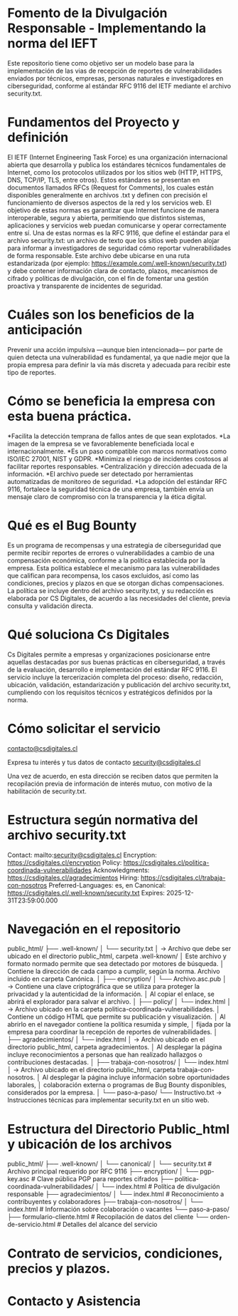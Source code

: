# Fomento de la Divulgación Responsable - Implementando la norma del IEFT
Este repositorio tiene como objetivo ser un modelo base para la implementación de las vias de recepción de reportes de vulnerabilidades enviados por técnicos,  empresas, personas naturales e investigadores en ciberseguridad,  conforme al estándar RFC 9116 del IETF mediante el archivo security.txt. 




# Fundamentos del Proyecto y definición
El IETF (Internet Engineering Task Force) es una organización internacional abierta que desarrolla y publica los estándares técnicos fundamentales de Internet, como los protocolos utilizados por los sitios web (HTTP, HTTPS, DNS, TCP/IP, TLS, entre otros).
Estos estándares se presentan en documentos llamados RFCs (Request for Comments), los cuales están disponibles generalmente en archivos .txt y definen con precisión el funcionamiento de diversos aspectos de la red y los servicios web.
El objetivo de estas normas es garantizar que Internet funcione de manera interoperable, segura y abierta, permitiendo que distintos sistemas, aplicaciones y servicios web puedan comunicarse y operar correctamente entre sí.
Una de estas normas es la RFC 9116, que define el estándar para el archivo security.txt: un archivo de texto que los sitios web pueden alojar para informar a investigadores de seguridad cómo reportar vulnerabilidades de forma responsable. Este archivo debe ubicarse en una ruta estandarizada (por ejemplo: https://example.com/.well-known/security.txt) y debe contener información clara de contacto, plazos, mecanismos de cifrado y políticas de divulgación, con el fin de fomentar una gestión proactiva y transparente de incidentes de seguridad.

# Cuáles son los beneficios de la anticipación
Prevenir una acción impulsiva —aunque bien intencionada— por parte de quien detecta una vulnerabilidad es fundamental, ya que nadie mejor que la propia empresa para definir la vía más discreta y adecuada para recibir este tipo de reportes.

# Cómo se beneficia la empresa con esta buena práctica.
*Facilita la detección temprana de fallos antes de que sean explotados.
*La imagen de la empresa se ve favorablemente beneficiada local e internacionalmente.
*Es un paso compatible con marcos normativos como ISO/IEC 27001, NIST y GDPR.
*Minimiza el riesgo de incidentes costosos al facilitar reportes responsables.
*Centralización y dirección adecuada de la información.
*El archivo puede ser detectado por herramientas automatizadas de monitoreo de seguridad.
*La adopción del estándar RFC 9116, fortalece la seguridad técnica de una empresa,  también envía un mensaje claro de compromiso con la transparencia y la ética digital.

# Qué es el Bug Bounty
Es un programa de recompensas y una estrategia de ciberseguridad que permite recibir reportes de errores o vulnerabilidades a cambio de una compensación económica, conforme a la política establecida por la empresa.
Esta política establece el mecanismo para las vulnerabilidades que califican para recompensa, los casos excluidos, así como las condiciones, precios y plazos en que se otorgan dichas compensaciones.
La política se incluye dentro del archivo security.txt, y su redacción es elaborada por CS Digitales, de acuerdo a las necesidades del cliente, previa consulta y validación directa.

# Qué soluciona Cs Digitales
Cs Digitales permite a empresas y organizaciones posicionarse entre aquellas destacadas por sus buenas prácticas en ciberseguridad, a través de la evaluación, desarrollo e implementación del estándar RFC 9116.
El servicio incluye la tercerización completa del proceso: diseño, redacción, ubicación, validación, estandarización y publicación del archivo security.txt, cumpliendo con los requisitos técnicos y estratégicos definidos por la norma.

# Cómo solicitar el servicio
contacto@csdigitales.cl 

Expresa tu interés y tus datos de contacto
security@csdigitales.cl

Una vez de acuerdo, en esta dirección se reciben datos que permiten la recopilación previa de información de interés mutuo, con motivo de la habilitación de security.txt.

# Estructura según normativa del archivo security.txt
Contact: mailto:security@csdigitales.cl
Encryption: https://csdigitales.cl/encryption
Policy: https://csdigitales.cl/politica-coordinada-vulnerabilidades
Acknowledgments: https://csdigitales.cl/agradecimientos
Hiring: https://csdigitales.cl/trabaja-con-nosotros
Preferred-Languages: es, en
Canonical: https://csdigitales.cl/.well-known/security.txt
Expires: 2025-12-31T23:59:00.000

# Navegación en el repositorio
public_html/
├── .well-known/
│   └── security.txt
│       → Archivo que debe ser ubicado en el directorio public_html, carpeta .well-known/
│         Este archivo y formato normado permite que sea detectado por motores de búsqueda.
│         Contiene la dirección de cada campo a cumplir, según la norma. Archivo incluido en carpeta Canónica.
│
├── encryption/
│   └── Archivo.asc.pub
│       → Contiene una clave criptográfica que se utiliza para proteger la privacidad y la autenticidad de la información.
│         Al copiar el enlace, se abrirá el explorador para salvar el archivo.
│
├── policy/
│   └── index.html
│       → Archivo ubicado en la carpeta politica-coordinada-vulnerabilidades.
│         Contiene un código HTML que permite su publicación y visualización.
│         Al abrirlo en el navegador contiene la política resumida y simple,
│         fijada por la empresa para coordinar la recepción de reportes de vulnerabilidades.
│
├── agradecimientos/
│   └── index.html
│       → Archivo ubicado en el directorio public_html, carpeta agradecimientos.
│         Al desplegar la página incluye reconocimientos a personas que han realizado hallazgos o contribuciones destacadas.
│
├── trabaja-con-nosotros/
│   └── index.html
│       → Archivo ubicado en el directorio public_html, carpeta trabaja-con-nosotros.
│         Al desplegar la página incluye información sobre oportunidades laborales,
│         colaboración externa o programas de Bug Bounty disponibles, considerados por la empresa.
│
└── paso-a-paso/
    └── Instructivo.txt
        → Instrucciones técnicas para implementar security.txt en un sitio web.

# Estructura del Directorio Public_html y ubicación de los archivos
public_html/
├── .well-known/
│   └── canonical/
│       └── security.txt           # Archivo principal requerido por RFC 9116
├── encryption/
│   └── pgp-key.asc               # Clave pública PGP para reportes cifrados
├── politica-coordinada-vulnerabilidades/
│   └── index.html                # Política de divulgación responsable
├── agradecimientos/
│   └── index.html                # Reconocimiento a contribuyentes y colaboradores
├── trabaja-con-nosotros/
│   └── index.html                # Información sobre colaboración o vacantes
└── paso-a-paso/
    ├── formulario-cliente.html   # Recopilación de datos del cliente
    └── orden-de-servicio.html    # Detalles del alcance del servicio
     
# Contrato de servicios, condiciones, precios y plazos.
# Contacto y Asistencia

